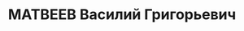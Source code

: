 ---
title: МАТВЕЕВ Василий Григорьевич
description: "Род. в 1896, г. Иркутск, русский, б/п. Проживал: г. Иркутск. Зав. плановым\
  \ отделом Иркутской ЦЭС \n  Арестован 15.06.1937. Обв. по ст. ст. 58-1 \"а\", 58-8,\
  \ 58-9, 58-11 УК РСФСР. Приговор: ВК ВС СССР, 25.10.1937 – ВМН. Расстрелян 25.10.1937,\
  \ г.Иркутск. \n  Реабилитирован ВК ВС СССР 16.09.1959"
---